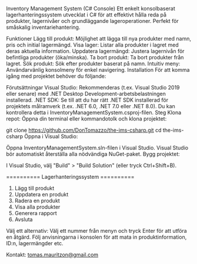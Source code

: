 Inventory Management System (C# Console)
Ett enkelt konsolbaserat lagerhanteringssystem utvecklat i C# för att effektivt hålla reda på produkter, lagernivåer och grundläggande lageroperationer. Perfekt för småskalig inventariehantering.

Funktioner
Lägg till produkt: Möjlighet att lägga till nya produkter med namn, pris och initial lagermängd.
Visa lager: Listar alla produkter i lagret med deras aktuella information.
Uppdatera lagermängd: Justera lagernivån för befintliga produkter (öka/minska).
Ta bort produkt: Ta bort produkter från lagret.
Sök produkt: Sök efter produkter baserat på namn.
Intuitiv meny: Användarvänlig konsolmeny för enkel navigering.
Installation
För att komma igång med projektet behöver du följande:

Förutsättningar
Visual Studio: Rekommenderas (t.ex. Visual Studio 2019 eller senare) med .NET Desktop Development-arbetsbelastningen installerad.
.NET SDK: Se till att du har rätt .NET SDK installerad för projektets målramverk (t.ex. .NET 6.0, .NET 7.0 eller .NET 8.0). Du kan kontrollera detta i InventoryManagementSystem.csproj-filen.
Steg
Klona repot: Öppna din terminal eller kommandotolk och klona projektet:

git clone https://github.com/DonTomazzo/the-ims-csharp.git
cd the-ims-csharp
Öppna i Visual Studio:

Öppna InventoryManagementSystem.sln-filen i Visual Studio.
Visual Studio bör automatiskt återställa alla nödvändiga NuGet-paket.
Bygg projektet:

I Visual Studio, välj "Build" > "Build Solution" (eller tryck Ctrl+Shift+B).

========== Lagerhanteringssystem ==========
1. Lägg till produkt
2. Uppdatera en produkt
3. Radera en produkt
4. Visa alla produkter
5. Generera rapport
6. Avsluta
   
Välj ett alternativ:
Välj ett nummer från menyn och tryck Enter för att utföra en åtgärd.
Följ anvisningarna i konsolen för att mata in produktinformation, ID:n, lagermängder etc.

Kontakt: tomas.mauritzon@gmail.com

